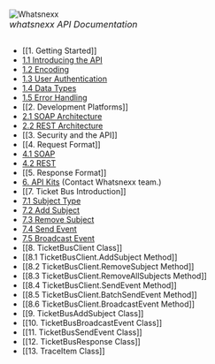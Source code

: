 <br/>![Whatsnexx](http://whatsnexx.com/wp-content/themes/whatsnexx/img/logo.png)<br/>
<font size="3"><i>whatsnexx API Documentation</i></font></div>
## <a name="contents"></a>
* [[1. Getting Started]]
 * [1.1 Introducing the API](https://github.com/whatsnexx/whatsnexx.github.com/wiki/1.-Getting-Started#wiki-1.1)
 * [1.2 Encoding](https://github.com/whatsnexx/whatsnexx.github.com/wiki/1.-Getting-Started#wiki-1.2)
 * [1.3 User Authentication](https://github.com/whatsnexx/whatsnexx.github.com/wiki/1.-Getting-Started#wiki-user-1.3)
 * [1.4 Data Types](https://github.com/whatsnexx/whatsnexx.github.com/wiki/1.-Getting-Started#wiki-1.4)
 * [1.5 Error Handling](https://github.com/whatsnexx/whatsnexx.github.com/wiki/1.-Getting-Started#wiki-1.5)
* [[2. Development Platforms]]
 * [2.1 SOAP Architecture](https://github.com/whatsnexx/whatsnexx.github.com/wiki/2.-Development-Platforms#wiki-2.1)
 * [2.2 REST Architecture](https://github.com/whatsnexx/whatsnexx.github.com/wiki/2.-Development-Platforms#wiki-2.2)
* [[3. Security and the API]]
* [[4. Request Format]]
 * [4.1 SOAP](https://github.com/whatsnexx/whatsnexx.github.com/wiki/4.-Request-Format#wiki-4.1)
 * [4.2 REST](https://github.com/whatsnexx/whatsnexx.github.com/wiki/4.-Request-Format#wiki-4.2)
* [[5. Response Format]]
* [6. API Kits](#) (Contact Whatsnexx team.)
* [[7. Ticket Bus Introduction]]
 * [7.1 Subject Type](https://github.com/whatsnexx/whatsnexx.github.com/wiki/7.-Ticket-Bus-Introduction#wiki-7.1)
 * [7.2 Add Subject](https://github.com/whatsnexx/whatsnexx.github.com/wiki/7.-Ticket-Bus-Introduction#wiki-7.2)
 * [7.3 Remove Subject](https://github.com/whatsnexx/whatsnexx.github.com/wiki/7.-Ticket-Bus-Introduction#wiki-7.3)
 * [7.4 Send Event](https://github.com/whatsnexx/whatsnexx.github.com/wiki/7.-Ticket-Bus-Introduction#wiki-7.4)
 * [7.5 Broadcast Event](https://github.com/whatsnexx/whatsnexx.github.com/wiki/7.-Ticket-Bus-Introduction#wiki-7.5)
* [[8. TicketBusClient Class]]
 * [[8.1 TicketBusClient.AddSubject Method]]
 * [[8.2 TicketBusClient.RemoveSubject Method]]
 * [[8.3 TicketBusClient.RemoveAllSubjects Method]]
 * [[8.4 TicketBusClient.SendEvent Method]]
 * [[8.5 TicketBusClient.BatchSendEvent Method]]
 * [[8.6 TicketBusClient.BroadcastEvent Method]]
* [[9. TicketBusAddSubject Class]]
* [[10. TicketBusBroadcastEvent Class]]
* [[11. TicketBusSendEvent Class]]
* [[12. TicketBusResponse Class]]
* [[13. TraceItem Class]]
